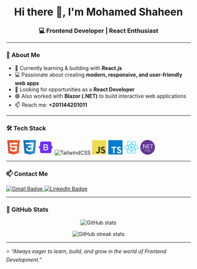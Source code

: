 <h1 align="center">Hi there 👋, I'm Mohamed Shaheen</h1>
<h3 align="center">💻 Frontend Developer | React Enthusiast</h3>

---

### 🚀 About Me
- 🌱 Currently learning & building with **React.js**  
- 💻 Passionate about creating **modern, responsive, and user-friendly web apps**  
- 🎯 Looking for opportunities as a **React Developer**
- 🟣 Also worked with **Blazor (.NET)** to build interactive web applications   
- 📫 Reach me: **+201144201011**  

---

### 🛠️ Tech Stack
<p align="left">
  <img src="https://raw.githubusercontent.com/devicons/devicon/master/icons/html5/html5-original.svg" alt="HTML5" width="40" height="40"/>
  <img src="https://raw.githubusercontent.com/devicons/devicon/master/icons/css3/css3-original.svg" alt="CSS3" width="40" height="40"/>
  <img src="https://raw.githubusercontent.com/devicons/devicon/master/icons/bootstrap/bootstrap-plain.svg" alt="Bootstrap" width="40" height="40"/>
  <img src="https://www.vectorlogo.zone/logos/tailwindcss/tailwindcss-icon.svg" alt="TailwindCSS" width="40" height="40"/>
  <img src="https://raw.githubusercontent.com/devicons/devicon/master/icons/javascript/javascript-original.svg" alt="JavaScript" width="40" height="40"/>
  <img src="https://raw.githubusercontent.com/devicons/devicon/master/icons/typescript/typescript-original.svg" alt="TypeScript" width="40" height="40"/>
  <img src="https://raw.githubusercontent.com/devicons/devicon/master/icons/react/react-original.svg" alt="React" width="40" height="40"/>

  <img src="https://raw.githubusercontent.com/devicons/devicon/master/icons/dotnetcore/dotnetcore-original.svg" alt="Blazor/.NET" width="40" height="40"/>
</p>

---

### 📫 Contact Me
<p align="left">
  <a href="mailto:mohamedshaheen1898@gmail.com" target="_blank">
    <img src="https://img.shields.io/badge/Gmail-D14836?style=for-the-badge&logo=gmail&logoColor=white" alt="Gmail Badge" />
  </a>
  <a href="https://www.linkedin.com/in/mohamed-shaheen-208718234/" target="_blank">
    <img src="https://img.shields.io/badge/LinkedIn-0A66C2?style=for-the-badge&logo=linkedin&logoColor=white" alt="LinkedIn Badge" />
  </a>
</p>

---

### 🌟 GitHub Stats
<p align="center">
  <img src="https://github-readme-stats.vercel.app/api?username=mohamedshaheen26&show_icons=true&theme=tokyonight" alt="GitHub stats" />
</p>

<p align="center">
  <img src="https://github-readme-streak-stats.herokuapp.com/?user=mohamedshaheen26&theme=tokyonight" alt="GitHub streak stats" />
</p>

---

⭐️ *“Always eager to learn, build, and grow in the world of Frontend Development.”*

